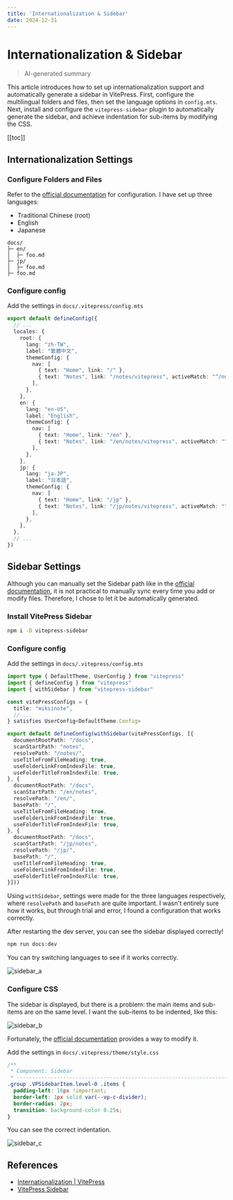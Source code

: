 ```yaml
---
title: 'Internationalization & Sidebar'
date: 2024-12-31
---
```


# Internationalization & Sidebar

> AI-generated summary

<!-- excerpt -->

This article introduces how to set up internationalization support and automatically generate a sidebar in VitePress. First, configure the multilingual folders and files, then set the language options in `config.mts`. Next, install and configure the `vitepress-sidebar` plugin to automatically generate the sidebar, and achieve indentation for sub-items by modifying the CSS.

<!-- excerpt -->

[[toc]]

## Internationalization Settings

### Configure Folders and Files

Refer to the [official documentation](https://vitepress.dev/guide/i18n#internationalization) for configuration. I have set up three languages:

- Traditional Chinese (root)
- English
- Japanese

```
docs/
├─ en/
│  ├─ foo.md
├─ jp/
│  ├─ foo.md
├─ foo.md
```

### Configure config

Add the settings in `docs/.vitepress/config.mts`

```typescript
export default defineConfig({
  // ...
  locales: {
    root: {
      lang: "zh-TW",
      label: "繁體中文",
      themeConfig: {
        nav: [
          { text: "Home", link: "/" },
          { text: "Notes", link: "/notes/vitepress", activeMatch: "^/notes" },
        ],
      },
    },
    en: {
      lang: "en-US",
      label: "English",
      themeConfig: {
        nav: [
          { text: "Home", link: "/en" },
          { text: "Notes", link: "/en/notes/vitepress", activeMatch: "^/en/notes" },
        ],
      },
    },
    jp: {
      lang: "ja-JP",
      label: "日本語",
      themeConfig: {
        nav: [
          { text: "Home", link: "/jp" },
          { text: "Notes", link: "/jp/notes/vitepress", activeMatch: "^/jp/notes" },
        ],
      },
    },
  },
  // ...
})
```

## Sidebar Settings

Although you can manually set the Sidebar path like in the [official documentation](https://vitepress.dev/reference/default-theme-sidebar#sidebar), it is not practical to manually sync every time you add or modify files. Therefore, I chose to let it be automatically generated.

### Install VitePress Sidebar

```bash
npm i -D vitepress-sidebar
```

### Configure config

Add the settings in `docs/.vitepress/config.mts`

```typescript
import type { DefaultTheme, UserConfig } from "vitepress"
import { defineConfig } from "vitepress"
import { withSidebar } from "vitepress-sidebar"

const vitePressConfigs = {
  title: "miksinote",
  // ...
} satisfies UserConfig<DefaultTheme.Config>

export default defineConfig(withSidebar(vitePressConfigs, [{
  documentRootPath: "/docs",
  scanStartPath: "notes",
  resolvePath: "/notes/",
  useTitleFromFileHeading: true,
  useFolderLinkFromIndexFile: true,
  useFolderTitleFromIndexFile: true,
}, {
  documentRootPath: "/docs",
  scanStartPath: "/en/notes",
  resolvePath: "/en/",
  basePath: "/",
  useTitleFromFileHeading: true,
  useFolderLinkFromIndexFile: true,
  useFolderTitleFromIndexFile: true,
}, {
  documentRootPath: "/docs",
  scanStartPath: "/jp/notes",
  resolvePath: "/jp/",
  basePath: "/",
  useTitleFromFileHeading: true,
  useFolderLinkFromIndexFile: true,
  useFolderTitleFromIndexFile: true,
}]))
```

Using `withSidebar`, settings were made for the three languages respectively, where `resolvePath` and `basePath` are quite important. I wasn't entirely sure how it works, but through trial and error, I found a configuration that works correctly.

After restarting the dev server, you can see the sidebar displayed correctly!

```bash
npm run docs:dev
```

You can try switching languages to see if it works correctly.

![sidebar_a](https://cdn.miksin.art/miksinote/img/notes/vitepress/04_internationalization/sidebar_a.webp)

### Configure CSS

The sidebar is displayed, but there is a problem: the main items and sub-items are on the same level. I want the sub-items to be indented, like this:

![sidebar_b](https://cdn.miksin.art/miksinote/img/notes/vitepress/04_internationalization/sidebar_b.webp)

Fortunately, the [official documentation](https://vitepress-sidebar.cdget.com/advanced-usage/multi-level-sidebar-with-indents#multi-level-sidebar-with-indents) provides a way to modify it.

Add the settings in `docs/.vitepress/theme/style.css`

```css
/**
 * Component: Sidebar
 * -------------------------------------------------------------------------- */
.group .VPSidebarItem.level-0 .items {
  padding-left: 16px !important;
  border-left: 1px solid var(--vp-c-divider);
  border-radius: 2px;
  transition: background-color 0.25s;
}
```

You can see the correct indentation.

![sidebar_c](https://cdn.miksin.art/miksinote/img/notes/vitepress/04_internationalization/sidebar_c.webp)

## References

- [Internationalization | VitePress](https://vitepress.dev/guide/i18n#internationalization)
- [VitePress Sidebar](https://vitepress-sidebar.cdget.com/)
